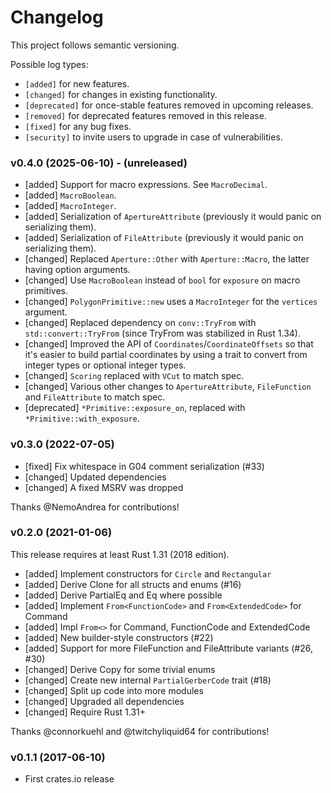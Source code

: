 # Changelog

This project follows semantic versioning.

Possible log types:

- `[added]` for new features.
- `[changed]` for changes in existing functionality.
- `[deprecated]` for once-stable features removed in upcoming releases.
- `[removed]` for deprecated features removed in this release.
- `[fixed]` for any bug fixes.
- `[security]` to invite users to upgrade in case of vulnerabilities.

### v0.4.0 (2025-06-10) - (unreleased)

- [added] Support for macro expressions.  See `MacroDecimal`.
- [added] `MacroBoolean`.
- [added] `MacroInteger`.
- [added] Serialization of `ApertureAttribute` (previously it would panic on serializing them).
- [added] Serialization of `FileAttribute` (previously it would panic on serializing them).
- [changed] Replaced `Aperture::Other` with `Aperture::Macro`, the latter having option arguments.
- [changed] Use `MacroBoolean` instead of `bool` for `exposure` on macro primitives.
- [changed] `PolygonPrimitive::new` uses a `MacroInteger` for the `vertices` argument.
- [changed] Replaced dependency on `conv::TryFrom` with `std::convert::TryFrom` (since TryFrom was stabilized in Rust 1.34).
- [changed] Improved the API of `Coordinates`/`CoordinateOffsets` so that it's easier to build partial coordinates by 
  using a trait to convert from integer types or optional integer types.
- [changed] `Scoring` replaced with `VCut` to match spec.
- [changed] Various other changes to `ApertureAttribute`, `FileFunction` and `FileAttribute` to match spec.
- [deprecated] `*Primitive::exposure_on`, replaced with `*Primitive::with_exposure`.

### v0.3.0 (2022-07-05)

- [fixed] Fix whitespace in G04 comment serialization (#33)
- [changed] Updated dependencies
- [changed] A fixed MSRV was dropped

Thanks @NemoAndrea for contributions!

### v0.2.0 (2021-01-06)

This release requires at least Rust 1.31 (2018 edition).

- [added] Implement constructors for `Circle` and `Rectangular`
- [added] Derive Clone for all structs and enums (#16)
- [added] Derive PartialEq and Eq where possible
- [added] Implement `From<FunctionCode>` and `From<ExtendedCode>` for Command
- [added] Impl `From<>` for Command, FunctionCode and ExtendedCode
- [added] New builder-style constructors (#22)
- [added] Support for more FileFunction and FileAttribute variants (#26, #30)
- [changed] Derive Copy for some trivial enums
- [changed] Create new internal `PartialGerberCode` trait (#18)
- [changed] Split up code into more modules
- [changed] Upgraded all dependencies
- [changed] Require Rust 1.31+

Thanks @connorkuehl and @twitchyliquid64 for contributions!

### v0.1.1 (2017-06-10)

- First crates.io release
